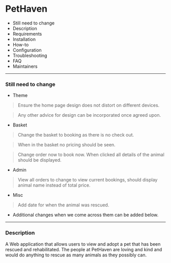 # PetHaven
 * Still need to change
 * Description
 * Requirements
 * Installation
 * How-to
 * Configuration
 * Troubleshooting
 * FAQ
 * Maintainers
 --------
### Still need to change
 * Theme
 > Ensure the home page design does not distort on different devices.

 > Any other advice for design can be incorporated once agreed upon.

 * Basket 
 > Change the basket to booking as there is no check out.

 > When in the basket no pricing should be seen.

 > Change order now to book now. When clicked all details of the animal should be displayed.

 * Admin
 > View all orders to change to view current bookings, should display animal name instead of total price.

 * Misc
 > Add date for when the animal was rescued.

 > 

 * Additional changes when we come across them can be added below.
 >


 --------
### Description

A Web application that allows users to view and adopt a pet that has been rescued and rehabilitated. The people at PetHaven are loving and kind and would do anything to rescue as many animals as they possibly can. 

